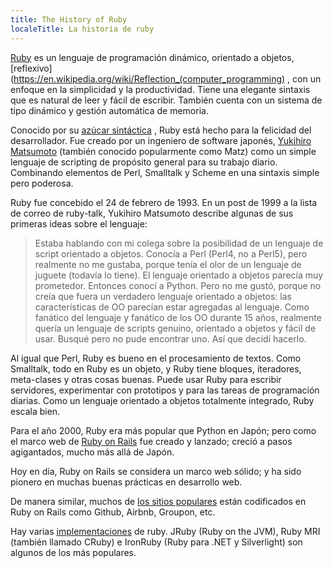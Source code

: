 ```yaml
---
title: The History of Ruby
localeTitle: La historia de ruby
---
```

[Ruby](https://www.ruby-lang.org/en/) es un lenguaje de programación dinámico, orientado a objetos, [reflexivo](https://en.wikipedia.org/wiki/Reflection_(computer_programming) , con un enfoque en la simplicidad y la productividad. Tiene una elegante sintaxis que es natural de leer y fácil de escribir. También cuenta con un sistema de tipo dinámico y gestión automática de memoria.

Conocido por su [azúcar sintáctica](https://en.wikipedia.org/wiki/Syntactic_sugar) , Ruby está hecho para la felicidad del desarrollador. Fue creado por un ingeniero de software japonés, [Yukihiro Matsumoto](https://en.wikipedia.org/wiki/Yukihiro_Matsumoto) (también conocido popularmente como Matz) como un simple lenguaje de scripting de propósito general para su trabajo diario. Combinando elementos de Perl, Smalltalk y Scheme en una sintaxis simple pero poderosa.

Ruby fue concebido el 24 de febrero de 1993. En un post de 1999 a la lista de correo de ruby-talk, Yukihiro Matsumoto describe algunas de sus primeras ideas sobre el lenguaje:

> Estaba hablando con mi colega sobre la posibilidad de un lenguaje de script orientado a objetos. Conocía a Perl (Perl4, no a Perl5), pero realmente no me gustaba, porque tenía el olor de un lenguaje de juguete (todavía lo tiene). El lenguaje orientado a objetos parecía muy prometedor. Entonces conocí a Python. Pero no me gustó, porque no creía que fuera un verdadero lenguaje orientado a objetos: las características de OO parecían estar agregadas al lenguaje. Como fanático del lenguaje y fanático de los OO durante 15 años, realmente quería un lenguaje de scripts genuino, orientado a objetos y fácil de usar. Busqué pero no pude encontrar uno. Así que decidí hacerlo.

Al igual que Perl, Ruby es bueno en el procesamiento de textos. Como Smalltalk, todo en Ruby es un objeto, y Ruby tiene bloques, iteradores, meta-clases y otras cosas buenas. Puede usar Ruby para escribir servidores, experimentar con prototipos y para las tareas de programación diarias. Como un lenguaje orientado a objetos totalmente integrado, Ruby escala bien.

Para el año 2000, Ruby era más popular que Python en Japón; pero como el marco web de [Ruby on Rails](http://rubyonrails.org/) fue creado y lanzado; creció a pasos agigantados, mucho más allá de Japón.

Hoy en día, Ruby on Rails se considera un marco web sólido; y ha sido pionero en muchas buenas prácticas en desarrollo web.

De manera similar, muchos de [los sitios populares](https://prograils.com/posts/top-10-famous-sites-built-with-ruby-on-rails) están codificados en Ruby on Rails como Github, Airbnb, Groupon, etc.

Hay varias [implementaciones](https://github.com/cogitator/ruby-implementations/wiki/List-of-Ruby-implementations) de ruby. JRuby (Ruby on the JVM), Ruby MRI (también llamado CRuby) e IronRuby (Ruby para .NET y Silverlight) son algunos de los más populares.